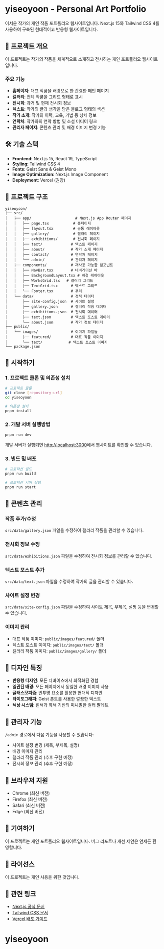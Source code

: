# yiseoyoon - Personal Art Portfolio

이서윤 작가의 개인 작품 포트폴리오 웹사이트입니다. Next.js 15와 Tailwind CSS 4를 사용하여 구축된 현대적이고 반응형 웹사이트입니다.

## 🎨 프로젝트 개요

이 프로젝트는 작가의 작품을 체계적으로 소개하고 전시하는 개인 포트폴리오 웹사이트입니다. 

### 주요 기능
- **홈페이지**: 대표 작품을 배경으로 한 간결한 메인 페이지
- **갤러리**: 전체 작품을 그리드 형태로 표시
- **전시회**: 과거 및 현재 전시회 정보
- **텍스트**: 작가의 글과 생각을 담은 블로그 형태의 섹션
- **작가 소개**: 작가의 이력, 교육, 기법 등 상세 정보
- **연락처**: 작가와의 연락 방법 및 소셜 미디어 링크
- **관리자 페이지**: 콘텐츠 관리 및 배경 이미지 변경 기능

## 🛠 기술 스택

- **Frontend**: Next.js 15, React 19, TypeScript
- **Styling**: Tailwind CSS 4
- **Fonts**: Geist Sans & Geist Mono
- **Image Optimization**: Next.js Image Component
- **Deployment**: Vercel (권장)

## 📁 프로젝트 구조

```
yiseoyoon/
├── src/
│   ├── app/                    # Next.js App Router 페이지
│   │   ├── page.tsx           # 홈페이지
│   │   ├── layout.tsx         # 공통 레이아웃
│   │   ├── gallery/           # 갤러리 페이지
│   │   ├── exhibitions/       # 전시회 페이지
│   │   ├── text/             # 텍스트 페이지
│   │   ├── about/            # 작가 소개 페이지
│   │   ├── contact/          # 연락처 페이지
│   │   └── admin/            # 관리자 페이지
│   ├── components/           # 재사용 가능한 컴포넌트
│   │   ├── NavBar.tsx        # 네비게이션 바
│   │   ├── BackgroundLayout.tsx # 배경 레이아웃
│   │   ├── WorksGrid.tsx   # 갤러리 그리드
│   │   ├── TextGrid.tsx      # 텍스트 그리드
│   │   └── Footer.tsx        # 푸터
│   └── data/                 # 정적 데이터
│       ├── site-config.json  # 사이트 설정
│       ├── gallery.json      # 갤러리 작품 데이터
│       ├── exhibitions.json  # 전시회 데이터
│       ├── text.json         # 텍스트 포스트 데이터
│       └── about.json        # 작가 정보 데이터
├── public/
│   └── images/               # 이미지 파일들
│       ├── featured/         # 대표 작품 이미지
│       └── text/            # 텍스트 포스트 이미지
└── package.json
```

## 🚀 시작하기

### 1. 프로젝트 클론 및 의존성 설치

```bash
# 프로젝트 클론
git clone [repository-url]
cd yiseoyoon

# 의존성 설치
pnpm install
```

### 2. 개발 서버 실행방법

```bash
pnpm run dev
```

개발 서버가 실행되면 [http://localhost:3000](http://localhost:3000)에서 웹사이트를 확인할 수 있습니다.

### 3. 빌드 및 배포

```bash
# 프로덕션 빌드
pnpm run build

# 프로덕션 서버 실행
pnpm run start
```

## 📝 콘텐츠 관리

### 작품 추가/수정
`src/data/gallery.json` 파일을 수정하여 갤러리 작품을 관리할 수 있습니다.

### 전시회 정보 수정
`src/data/exhibitions.json` 파일을 수정하여 전시회 정보를 관리할 수 있습니다.

### 텍스트 포스트 추가
`src/data/text.json` 파일을 수정하여 작가의 글을 관리할 수 있습니다.

### 사이트 설정 변경
`src/data/site-config.json` 파일을 수정하여 사이트 제목, 부제목, 설명 등을 변경할 수 있습니다.

### 이미지 관리
- 대표 작품 이미지: `public/images/featured/` 폴더
- 텍스트 포스트 이미지: `public/images/text/` 폴더
- 갤러리 작품 이미지: `public/images/gallery/` 폴더

## 🎨 디자인 특징

- **반응형 디자인**: 모든 디바이스에서 최적화된 경험
- **일관된 배경**: 모든 페이지에서 동일한 배경 이미지 사용
- **글래스모피즘**: 반투명 요소를 활용한 현대적 디자인
- **타이포그래피**: Geist 폰트를 사용한 깔끔한 텍스트
- **색상 시스템**: 흰색과 회색 기반의 미니멀한 컬러 팔레트

## 🔧 관리자 기능

`/admin` 경로에서 다음 기능을 사용할 수 있습니다:
- 사이트 설정 변경 (제목, 부제목, 설명)
- 배경 이미지 관리
- 갤러리 작품 관리 (추후 구현 예정)
- 전시회 정보 관리 (추후 구현 예정)

## 📱 브라우저 지원

- Chrome (최신 버전)
- Firefox (최신 버전)
- Safari (최신 버전)
- Edge (최신 버전)

## 🤝 기여하기

이 프로젝트는 개인 포트폴리오 웹사이트입니다. 버그 리포트나 개선 제안은 언제든 환영합니다.

## 📄 라이선스

이 프로젝트는 개인 사용을 위한 것입니다.

## 🔗 관련 링크

- [Next.js 공식 문서](https://nextjs.org/docs)
- [Tailwind CSS 문서](https://tailwindcss.com/docs)
- [Vercel 배포 가이드](https://vercel.com/docs)
# yiseoyoon
